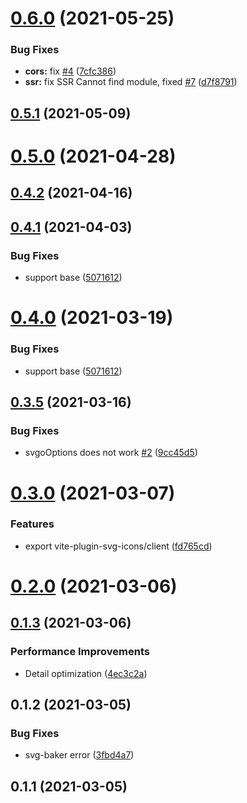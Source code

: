 # [0.6.0](https://github.com/anncwb/vite-plugin-svg-icons/compare/v0.4.1...v0.6.0) (2021-05-25)

### Bug Fixes

- **cors:** fix [#4](https://github.com/anncwb/vite-plugin-svg-icons/issues/4) ([7cfc386](https://github.com/anncwb/vite-plugin-svg-icons/commit/7cfc386d26c1506fc1bc5d71886d4cecfb8b5aad))
- **ssr:** fix SSR Cannot find module, fixed [#7](https://github.com/anncwb/vite-plugin-svg-icons/issues/7) ([d7f8791](https://github.com/anncwb/vite-plugin-svg-icons/commit/d7f879159fcec8e0ca5a2ebe78ab02756dc09116))

## [0.5.1](https://github.com/anncwb/vite-plugin-svg-icons/compare/v0.4.1...v0.5.1) (2021-05-09)

# [0.5.0](https://github.com/anncwb/vite-plugin-svg-icons/compare/v0.4.1...v0.5.0) (2021-04-28)

## [0.4.2](https://github.com/anncwb/vite-plugin-svg-icons/compare/v0.4.1...v0.4.2) (2021-04-16)

## [0.4.1](https://github.com/anncwb/vite-plugin-svg-icons/compare/v0.3.5...v0.4.1) (2021-04-03)

### Bug Fixes

- support base ([5071612](https://github.com/anncwb/vite-plugin-svg-icons/commit/5071612cc03719f23f2b484331a814c9d8ba4ff1))

# [0.4.0](https://github.com/anncwb/vite-plugin-svg-icons/compare/v0.3.5...v0.4.0) (2021-03-19)

### Bug Fixes

- support base ([5071612](https://github.com/anncwb/vite-plugin-svg-icons/commit/5071612cc03719f23f2b484331a814c9d8ba4ff1))

## [0.3.5](https://github.com/anncwb/vite-plugin-svg-icons/compare/v0.3.0...v0.3.5) (2021-03-16)

### Bug Fixes

- svgoOptions does not work [#2](https://github.com/anncwb/vite-plugin-svg-icons/issues/2) ([9cc45d5](https://github.com/anncwb/vite-plugin-svg-icons/commit/9cc45d51a08d00d23dfc698401e4e7a77eb1281f))

# [0.3.0](https://github.com/anncwb/vite-plugin-svg-icons/compare/v0.2.0...v0.3.0) (2021-03-07)

### Features

- export vite-plugin-svg-icons/client ([fd765cd](https://github.com/anncwb/vite-plugin-svg-icons/commit/fd765cd6ec90ad28dd279ac569fcd3ad3da323f8))

# [0.2.0](https://github.com/anncwb/vite-plugin-svg-icons/compare/v0.1.3...v0.2.0) (2021-03-06)

## [0.1.3](https://github.com/anncwb/vite-plugin-svg-icons/compare/v0.1.2...v0.1.3) (2021-03-06)

### Performance Improvements

- Detail optimization ([4ec3c2a](https://github.com/anncwb/vite-plugin-svg-icons/commit/4ec3c2a53a2b38800fe0af55702317a3f85934de))

## 0.1.2 (2021-03-05)

### Bug Fixes

- svg-baker error ([3fbd4a7](https://github.com/anncwb/vite-plugin-svg-icons/commit/3fbd4a7887955e41f41614d2c650fbd84a588967))

## 0.1.1 (2021-03-05)
